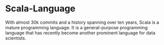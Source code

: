 # Scala-Language
With almost 30k commits and a history spanning over ten years, Scala is a mature programming language. It is a general-purpose programming language that has recently become another prominent language for data scientists.
